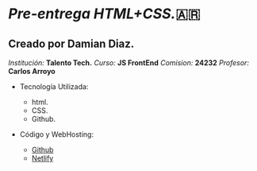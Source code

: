 # ***Pre-entrega HTML+CSS.***🇦🇷

## Creado por Damian Diaz.
*Institución:* **Talento Tech.**
*Curso:* **JS FrontEnd** 
*Comision:* **24232**
*Profesor:* **Carlos Arroyo**
<br>
<ul>
   <li>Tecnología Utilizada:</li>
   <ul>
      <li>html.</li>
      <li>CSS.</li>
      <li>Github.</li>
   </ul>
</ul>
<ul>
   <li>Código y WebHosting:</li>
      <ul>
         <li> <a href ="https://github.com/damiancd/SIG.git">Github</a></li>
         <li><a href ="https://sig-papelera.netlify.app/">Netlify</a></li>
      </ul>   
</ul>
   
